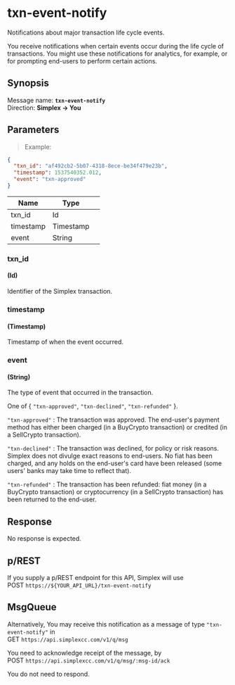 # txn-event-notify #

Notifications about major transaction life cycle events.

You receive notifications when certain events occur during the life cycle of transactions. You might use these notifications for analytics, for example, or for prompting end-users to perform certain actions.

## Synopsis ##

Message name: **`txn-event-notify`**  
Direction: **Simplex &rarr; You**

## Parameters ##

> Example:

```json
{
  "txn_id": "af492cb2-5b07-4318-8ece-be34f479e23b",
  "timestamp": 1537540352.012,
  "event": "txn-approved"
}
```

Name      | Type      |   |
--------- | --------- | - |
txn_id    | Id        |
timestamp | Timestamp |
event     | String    |

### txn_id ###
#### (Id)

Identifier of the Simplex transaction.

### timestamp ###
#### (Timestamp)

Timestamp of when the event occurred.

### event ###
#### (String)

The type of event that occurred in the transaction.

One of { `"txn-approved"`, `"txn-declined"`, `"txn-refunded"` }.

`"txn-approved"` : The transaction was approved. The end-user's payment method has either been charged (in a BuyCrypto transaction) or credited (in a SellCrypto transaction).

`"txn-declined"` : The transaction was declined, for policy or risk reasons. Simplex does not divulge exact reasons to end-users. No fiat has been charged, and any holds on the end-user's card have been released (some users' banks may take time to reflect that).

`"txn-refunded"` : The transaction has been refunded: fiat money (in a BuyCrypto transaction) or cryptocurrency (in a SellCrypto transaction) has been returned to the end-user.

## Response ##

No response is expected.

## p/REST ##

If you supply a p/REST endpoint for this API, Simplex will use  
<span class="http-verb http-post">POST</span> `https://${YOUR_API_URL}/txn-event-notify`

## MsgQueue ##

Alternatively, You may receive this notification as a message of type `"txn-event-notify"` in  
<span class="http-verb http-get">GET</span> `https://api.simplexcc.com/v1/q/msg`

You need to acknowledge receipt of the message, by  
<span class="http-verb http-post">POST</span> `https://api.simplexcc.com/v1/q/msg/:msg-id/ack`

You do not need to respond.

[modeline]: # ( vim: set ts=2 sw=2 expandtab wrap linebreak: )
